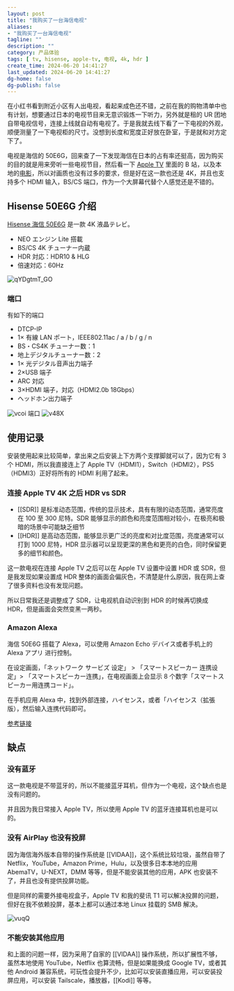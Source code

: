 ```yaml
---
layout: post
title: "我购买了一台海信电视"
aliases:
- "我购买了一台海信电视"
tagline: ""
description: ""
category: 产品体验
tags: [ tv, hisense, apple-tv, 电视, 4k, hdr ]
create_time: 2024-06-20 14:41:27
last_updated: 2024-06-20 14:41:27
dg-home: false
dg-publish: false
---
```


在小红书看到附近小区有人出电视，看起来成色还不错，之前在我的购物清单中也有计划，想要通过日本的电视节目来无意识锻炼一下听力，另外就是租的 UR 团地自带电视信号，连接上线就自动有电视了。于是我就去线下看了一下电视的外观，顺便测量了一下电视柜的尺寸。没想到长度和宽度正好放在卧室，于是就和对方定下了。

电视是海信的 50E6G，回来查了一下发现海信在日本的占有率还挺高，因为购买的目的就是用来旁听一些电视节目，然后看一下 [Apple TV](https://blog.einverne.info/post/2024/01/i-bought-an-apple-tv.html) 里面的 B 站，以及本地的[电影](https://pt.gtk.pw/)，所以对画质也没有过多的要求，但是好在这一款也还是 4K，并且也支持多个 HDMI 输入，BS/CS 端口，作为一个大屏幕代替个人感觉还是不错的。

## Hisense 50E6G 介绍

[Hisense 海信 50E6G](https://hisense.co.jp/tv/50e6g) 是一款 4K 液晶テレビ。

- NEO エンジン Lite 搭載
- BS/CS 4K チューナー内蔵
- HDR 対応：HDR10 & HLG
- 倍速対応：60Hz

![qYDgtmT_GO](https://pic.einverne.info/images/qYDgtmT_GO.png)

### 端口

有如下的端口

- DTCP-IP
- 1× 有線 LAN ポート，IEEE802.11ac / a / b / g / n
- BS・CS4K チューナー数：1
- 地上デジタルチューナー数：2
- 1× 光デジタル音声出力端子
- 2×USB 端子
- ARC 対応
- 3×HDMI 端子，対応（HDMI2.0b 18Gbps）
- ヘッドホン出力端子

![vcoi](https://photo.einverne.info/images/2024/06/21/vcoi.png)
端口
![v48X](https://photo.einverne.info/images/2024/06/21/v48X.png)

## 使用记录

安装使用起来比较简单，拿出来之后安装上下方两个支撑脚就可以了，因为它有 3 个 HDMI，所以我直接连上了 Apple TV（HDMI1），Switch（HDMI2），PS5（HDMI3）正好将所有的 HDMI 利用了起来。

### 连接 Apple TV 4K 之后 HDR vs SDR

- [[SDR]] 是标准动态范围，传统的显示技术，具有有限的动态范围，通常亮度在 100 至 300 尼特。SDR 能够显示的颜色和亮度范围相对较小，在极亮和极暗的场景中可能缺乏细节
- [[HDR]] 是高动态范围，能够显示更广泛的亮度和对比度范围，亮度通常可以打到 1000 尼特，HDR 显示器可以呈现更深的黑色和更亮的白色，同时保留更多的细节和颜色。

这一款电视在连接 Apple TV 之后可以在 Apple TV 设置中设置 HDR 或 SDR，但是我发现如果设置成 HDR 整体的画面会偏灰色，不清楚是什么原因，我在网上查了很多资料也没有发现问题。

所以日常我还是调整成了 SDR，让电视机自动识别到 HDR 的时候再切换成 HDR，但是画面会突然变黑一两秒。

### Amazon Alexa

海信 50E6G 搭载了 Alexa，可以使用 Amazon Echo デバイス或者手机上的 Alexa アプリ 进行控制。

在设定画面，「ネットワーク サービズ 设定」 > 「スマートスピーカー 连携设定」> 「スマートスピーカー连携」，在电视画面上会显示 8 个数字「スマートスピーカー用连携コード」。

在手机应用 Alexa 中，找到外部连接，ハイセンス，或者「ハイセンス（拡張版），然后输入连携代码即可。

[参考链接](https://hisense.co.jp/amazonalexa_manual)

## 缺点

### 没有蓝牙

这一款电视是不带蓝牙的，所以不能接蓝牙耳机，但作为一个电视，这个缺点也是没有问题的。

并且因为我日常接入 Apple TV，所以使用 Apple TV 的蓝牙连接耳机也是可以的。

### 没有 AirPlay 也没有投屏

因为海信海外版本自带的操作系统是 [[VIDAA]]，这个系统比较垃圾，虽然自带了 Netflix，YouTube，Amazon Prime，Hulu，以及很多日本本地的应用 AbemaTV，U-NEXT，DMM 等等，但是不能安装其他的应用，APK 也安装不了，并且也没有提供投屏功能。

但是同样的需要外接电视盒子，Apple TV 和我的斐讯 T1 可以解决投屏的问题，但好在我不依赖投屏，基本上都可以通过本地 Linux 挂载的 SMB 解决。

![vuqQ](https://photo.einverne.info/images/2024/06/21/vuqQ.png)

### 不能安装其他应用

和上面的问题一样，因为采用了自家的 [[VIDAA]] 操作系统，所以扩展性不够，虽然本地使用 YouTube，Netflix 也算流畅，但是如果能换成 Google TV，或者其他 Android 兼容系统，可玩性会提升不少，比如可以安装直播应用，可以安装投屏应用，可以安装 Tailscale，播放器，[[Kodi]] 等等。
